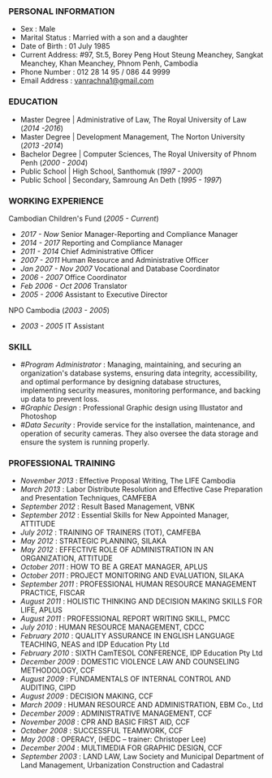 ### PERSONAL INFORMATION
- Sex		: Male
- Marital Status	: Married with a son and a daughter
- Date of Birth	: 01 July 1985
- Current Address: #97, St.5, Borey Peng Hout Steung Meanchey, Sangkat Meanchey, Khan Meanchey, Phnom Penh, Cambodia
- Phone Number 	: 012 28 14 95 / 086 44 9999
- Email Address	: vanrachna1@gmail.com

### EDUCATION            								       		
- Master Degree   |  Administrative of Law, The Royal University of Law (_2014 -2016_)
- Master Degree   |  Development Management, The Norton University (_2013 -2014_)	 			        		
- Bachelor Degree |  Computer Sciences, The Royal University of Phnom Penh (_2000 - 2004_)
- Public School   |  High School, Santhomuk (_1997 - 2000_)
- Public School   |  Secondary, Samroung An Deth (_1995 - 1997_)

### WORKING EXPERIENCE
Cambodian Children's Fund (_2005 - Current_) 
- _2017 - Now_   Senior Manager-Reporting and Compliance Manager
- _2014 - 2017_  Reporting and Compliance Manager 
- _2011 - 2014_  Chief Administrative Officer
- _2007 - 2011_  Human Resource and Administrative Officer
- _Jan 2007 - Nov 2007_  Vocational and Database Coordinator
- _2006 - 2007_  Office Coordinator
- _Feb 2006 - Oct 2006_  Translator
- _2005 - 2006_  Assistant to Executive Director

NPO Cambodia (_2003 - 2005_) 
- _2003 - 2005_  IT Assistant

### SKILL
- #_Program Administrator_ : Managing, maintaining, and securing an organization's database systems, ensuring data integrity, accessibility, and optimal performance by designing database structures, implementing security measures, monitoring performance, and backing up data to prevent loss.
- #_Graphic Design_        : Professional Graphic design using Illustator and Photoshop
- #_Data Security_         : Provide service for the installation, maintenance, and operation of security cameras. They also oversee the data storage and ensure the system is running properly. 

### PROFESSIONAL TRAINING
- _November 2013_  		: Effective Proposal Writing, The LIFE Cambodia
- _March 2013_    		: Labor Distribute Resolution and Effective Case Preparation and Presentation Techniques, CAMFEBA
- _September 2012_		: Result Based Management, VBNK
- _September 2012_		: Essential Skills for New Appointed Manager, ATTITUDE
- _July 2012_    			: TRAINING OF TRAINERS (TOT), CAMFEBA
- _May 2012_      		: STRATEGIC PLANNING, SILAKA
- _May 2012_      		: EFFECTIVE ROLE OF ADMINISTRATION IN AN ORGANIZATION, ATTITUDE
- _October 2011_	  	: HOW TO BE A GREAT MANAGER, APLUS
- _October 2011_	  	: PROJECT MONITORING AND EVALUATION, SILAKA
- _September 2011_		: PROFESSIONAL HUMAN RESOURCE MANAGEMENT PRACTICE, FISCAR
- _August 2011_    		: HOLISTIC THINKING AND DECISION MAKING SKILLS FOR LIFE, APLUS
- _August 2011_    		: PROFESSIONAL REPORT WRITING SKILL, PMCC
- _July 2010_    			: HUMAN RESOURCE MANAGEMENT, CDCC
- _February 2010_    	: QUALITY ASSURANCE IN ENGLISH LANGUAGE TEACHING, NEAS and IDP Education Pty Ltd
- _February 2010_  		: SIXTH CamTESOL CONFERENCE, IDP Education Pty Ltd
- _December 2009_  		: DOMESTIC VIOLENCE LAW AND COUNSELING METHODOLOGY, CCF
- _August 2009_    		: FUNDAMENTALS OF INTERNAL CONTROL AND AUDITING, CIPD
- _August 2009_  	  	: DECISION MAKING, CCF
- _March 2009_		    : HUMAN RESOURCE AND ADMINISTRATION, EBM Co., Ltd
- _December 2009_  	  : ADMINISTRATIVE MANAGEMENT, CCF
- _November 2008_  		: CPR AND BASIC FIRST AID, CCF
- _October 2008_		  : SUCCESSFUL TEAMWORK, CCF
- _May 2008_		      : OPERACY, (HEDC – trainer: Christoper Lee)
- _December 2004_  	  : MULTIMEDIA FOR GRAPHIC DESIGN, CCF
- _September 2003_		: LAND LAW, Law Society and Municipal Department of Land Management, Urbanization Construction and Cadastral
